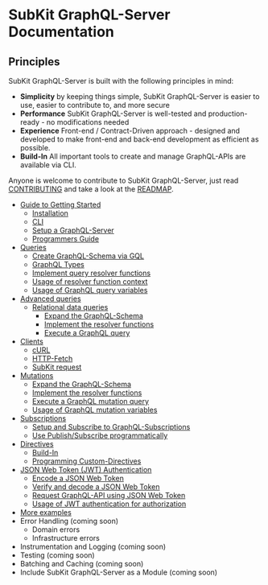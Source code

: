 # SubKit GraphQL-Server Documentation

## Principles

SubKit GraphQL-Server is built with the following principles in mind:

* **Simplicity** by keeping things simple, SubKit GraphQL-Server is easier to use, easier to contribute to, and more secure
* **Performance** SubKit GraphQL-Server is well-tested and production-ready - no modifications needed
* **Experience** Front-end / Contract-Driven approach - designed and developed to make front-end and back-end development as efficient as possible.
* **Build-In** All important tools to create and manage GraphQL-APIs are available via CLI.

Anyone is welcome to contribute to SubKit GraphQL-Server, just read [CONTRIBUTING](../CONTRIBUTING.md) and take a look at the [READMAP](ROADMAP.md).

* [Guide to Getting Started](getting-started.md)
  * [Installation](getting-started.md#installation)
  * [CLI](getting-started.md#cli)
  * [Setup a GraphQL-Server](getting-started.md#setup-a-graphql-server)
  * [Programmers Guide](getting-started.md#programmers-guide)
* [Queries](queries.md)
  * [Create GraphQL-Schema via GQL](queries.md#create-graphql-schema-via-gql)
  * [GraphQL Types](queries.md#graphql-types)
  * [Implement query resolver functions](queries.md#implement-query-resolver-functions)
  * [Usage of resolver function context](queries.md#usage-of-resolver-function-context)
  * [Usage of GraphQL query variables](queries.md#usage-of-graphql-query-variables)
* [Advanced queries](advanced-queries.md)
  * [Relational data queries](advanced-queries.md#relational-data-queries)
    * [Expand the GraphQL-Schema](advanced-queries.md#expand-the-graphql-schema)
    * [Implement the resolver functions](advanced-queries.md#implement-the-resolver-function)
    * [Execute a GraphQL query](advanced-queries.md#execute-a-graphql-query)
* [Clients](clients.md)
  * [cURL](clients.md#curl)
  * [HTTP-Fetch](clients.md#http-fetch)
  * [SubKit request](clients.md#subkit-request)
* [Mutations](mutations.md)
  * [Expand the GraphQL-Schema](mutations.md#expand-the-graphql-schema)
  * [Implement the resolver functions](mutations.md#implement-the-resolver-function)
  * [Execute a GraphQL mutation query](mutations.md#execute-a-graphql-mutation-query)
  * [Usage of GraphQL mutation variables](mutations.md#usage-of-graphql-mutation-variables)
* [Subscriptions](subscriptions.md)
  * [Setup and Subscribe to GraphQL-Subscriptions](subscriptions.md#graphql-subscriptions)
  * [Use Publish/Subscribe programmatically](subscriptions.md#use-publish/subscribe-programmatically)
* [Directives](directives.md)
  * [Build-In](directives.md#subkit-build-in)
  * [Programming Custom-Directives](directives.md#programming-custom-directives)
* [JSON Web Token (JWT) Authentication](jwt-auth.md)
  * [Encode a JSON Web Token](jwt-auth.md#encode-a-json-web-token)
  * [Verify and decode a JSON Web Token](jwt-auth.md#verify-and-decode-a-json-web-token)
  * [Request GraphQL-API using JSON Web Token](jwt-auth.md#request-graphql-api-using-json-web-token)
  * [Usage of JWT authentication for authorization](jwt-auth.md#usage-of-jwt-authentication-for-authorization)
* [More examples](https://github.com/codecommission/subkit-examples)
* Error Handling (coming soon)
  * Domain errors
  * Infrastructure errors
* Instrumentation and Logging (coming soon)
* Testing (coming soon)
* Batching and Caching (coming soon)
* Include SubKit GraphQL-Server as a Module (coming soon)